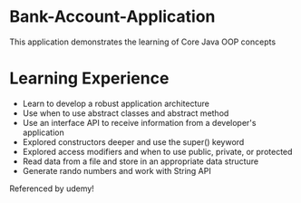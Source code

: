 # Bank-Account-Application

This application demonstrates the learning of Core Java OOP concepts 

# Learning Experience

- Learn to develop a robust application architecture
- Use when to use abstract classes and abstract method
- Use an interface API to receive information from a developer's application
- Explored constructors deeper and use the super() keyword
- Explored access modifiers and when to use public, private, or protected
- Read data from a file and store in an appropriate data structure
- Generate rando numbers and work with String API

Referenced by udemy!
